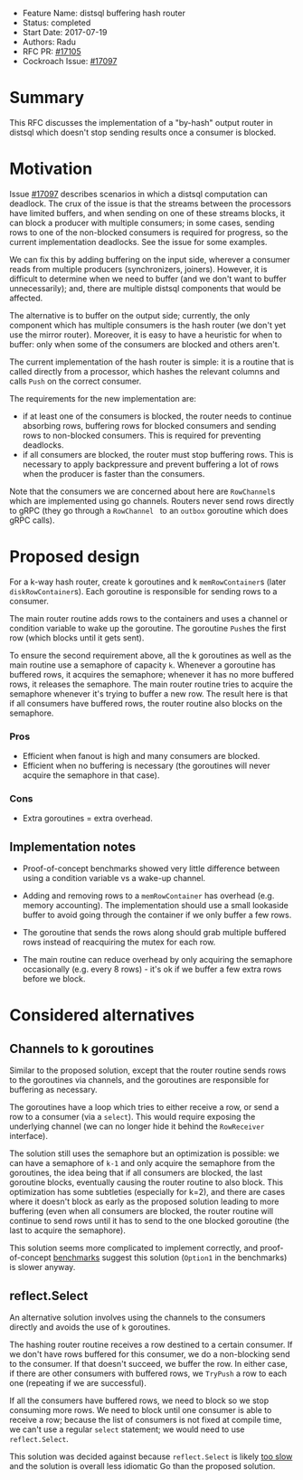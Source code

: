 - Feature Name: distsql buffering hash router
- Status: completed
- Start Date: 2017-07-19
- Authors: Radu
- RFC PR: [#17105](https://github.com/weisslj/cockroach/pull/17105)
- Cockroach Issue: [#17097](https://github.com/weisslj/cockroach/issues/17097)

# Summary

This RFC discusses the implementation of a "by-hash" output router in distsql
which doesn't stop sending results once a consumer is blocked.

# Motivation

Issue [#17097](https://github.com/weisslj/cockroach/issues/17097) describes
scenarios in which a distsql computation can deadlock. The crux of the issue is
that the streams between the processors have limited buffers, and when sending
on one of these streams blocks, it can block a producer with multiple consumers;
in some cases, sending rows to one of the non-blocked consumers is required for
progress, so the current implementation deadlocks. See the issue for some
examples.

We can fix this by adding buffering on the input side, wherever a consumer reads
from multiple producers (synchronizers, joiners). However, it is difficult to
determine when we need to buffer (and we don't want to buffer unnecessarily);
and, there are multiple distsql components that would be affected.

The alternative is to buffer on the output side; currently, the only component
which has multiple consumers is the hash router (we don't yet use the mirror
router). Moreover, it is easy to have a heuristic for when to buffer: only when
some of the consumers are blocked and others aren't.

The current implementation of the hash router is simple: it is a routine that is
called directly from a processor, which hashes the relevant columns and calls
`Push` on the correct consumer.

The requirements for the new implementation are:
 - if at least one of the consumers is blocked, the router needs to continue
   absorbing rows, buffering rows for blocked consumers and sending rows to
   non-blocked consumers. This is required for preventing deadlocks.
 - if all consumers are blocked, the router must stop buffering rows. This is
   necessary to apply backpressure and prevent buffering a lot of rows when the
   producer is faster than the consumers.

Note that the consumers we are concerned about here are `RowChannel`s which are
implemented using go channels. Routers never send rows directly to gRPC (they go
through a `RowChannel ` to an `outbox` goroutine which does gRPC calls).

# Proposed design

For a k-way hash router, create k goroutines and k `memRowContainer`s (later
`diskRowContainer`s). Each goroutine is responsible for sending rows to a
consumer.

The main router routine adds rows to the containers and uses a channel or
condition variable to wake up the goroutine. The goroutine `Push`es the first
row (which blocks until it gets sent).

To ensure the second requirement above, all the k goroutines as well as the main
routine use a semaphore of capacity `k`. Whenever a goroutine has buffered rows,
it acquires the semaphore; whenever it has no more buffered rows, it releases
the semaphore. The main router routine tries to acquire the semaphore whenever
it's trying to buffer a new row. The result here is that if all consumers have
buffered rows, the router routine also blocks on the semaphore.

### Pros

 - Efficient when fanout is high and many consumers are blocked.
 - Efficient when no buffering is necessary (the goroutines will never acquire
   the semaphore in that case).

### Cons

 - Extra goroutines = extra overhead.

## Implementation notes

 - Proof-of-concept benchmarks showed very little difference between using a
   condition variable vs a wake-up channel.
 
 - Adding and removing rows to a `memRowContainer` has overhead (e.g. memory
   accounting). The implementation should use a small lookaside buffer to avoid
   going through the container if we only buffer a few rows.

 - The goroutine that sends the rows along should grab multiple buffered rows
   instead of reacquiring the mutex for each row.

 - The main routine can reduce overhead by only acquiring the semaphore
   occasionally (e.g. every 8 rows) - it's ok if we buffer a few extra rows
   before we block.

# Considered alternatives

## Channels to k goroutines

Similar to the proposed solution, except that the router routine sends rows to
the goroutines via channels, and the goroutines are responsible for buffering as
necessary.

The goroutines have a loop which tries to either receive a row, or send a row to
a consumer (via a `select`). This would require exposing the underlying channel
(we can no longer hide it behind the `RowReceiver` interface).

The solution still uses the semaphore but an optimization is possible: we can
have a semaphore of `k-1` and only acquire the semaphore from the goroutines,
the idea being that if all consumers are blocked, the last goroutine blocks,
eventually causing the router routine to also block. This optimization has some
subtleties (especially for k=2), and there are cases where it doesn't block as
early as the proposed solution leading to more buffering (even when all
consumers are blocked, the router routine will continue to send rows until it
has to send to the one blocked goroutine (the last to acquire the semaphore).

This solution seems more complicated to implement correctly, and
proof-of-concept
[benchmarks](https://github.com/RaduBerinde/playground/tree/master/buffering_router)
suggest this solution (`Option1` in the benchmarks) is slower anyway.

## reflect.Select

An alternative solution involves using the channels to the consumers directly
and avoids the use of `k` goroutines.

The hashing router routine receives a row destined to a certain consumer. If we
don't have rows buffered for this consumer, we do a non-blocking send to the
consumer. If that doesn't succeed, we buffer the row. In either case, if there
are other consumers with buffered rows, we `TryPush` a row to each one
(repeating if we are successful).

If all the consumers have buffered rows, we need to block so we stop consuming
more rows. We need to block until one consumer is able to receive a row; because
the list of consumers is not fixed at compile time, we can't use a regular
`select` statement; we would need to use `reflect.Select`.

This solution was decided against because `reflect.Select` is likely [too
slow](https://stackoverflow.com/a/32342741/4019276) and the solution is overall
less idiomatic Go than the proposed solution.
